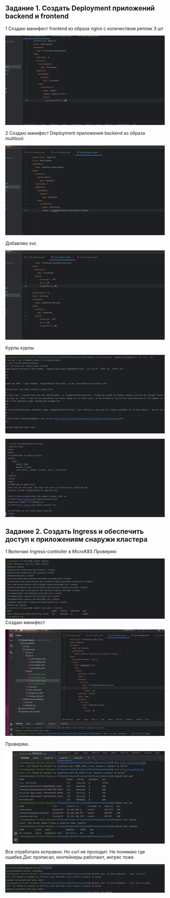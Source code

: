 ## Задание 1. Создать Deployment приложений backend и frontend

1 Создаю манифест frontend из образа nginx с количеством реплик 3 шт

![5baaf74030ca74e42a2d8ce785bd537e.png](../_resources/5baaf74030ca74e42a2d8ce785bd537e-7.png)

2 Создаю манифест Deployment приложения backend из образа multitool.

![92f8fe9314b85646e7f65261461608e9.png](../_resources/92f8fe9314b85646e7f65261461608e9-7.png)

Добавляю svc

![492bf4f3897d6367f6821135831e5cff.png](../_resources/492bf4f3897d6367f6821135831e5cff-7.png)

Курлы курлы

![881d756d5c7f81dbef68598320017aa1.png](../_resources/881d756d5c7f81dbef68598320017aa1-7.png)

![3006b65bc9a48397b861c9f427cce70c.png](../_resources/3006b65bc9a48397b861c9f427cce70c-7.png)

## Задание 2. Создать Ingress и обеспечить доступ к приложениям снаружи кластера

1 Включаю Ingress-controller в MicroK8S
Проверяю

![d561953a90df002f0e9aaf29ca065e46.png](../_resources/d561953a90df002f0e9aaf29ca065e46-7.png)
Создаю манифест

![77f2b045c895ef1301b237e3c97e5e1d.png](../_resources/77f2b045c895ef1301b237e3c97e5e1d-7.png)

Проверяю.

![25cbc2628ea710886cc95bb4a2f54b04.png](../_resources/25cbc2628ea710886cc95bb4a2f54b04-7.png)

Все отработало исправно. Но curl не проходит. Не понимаю где ошибка.Днс прописал, контейнеры работают, ингрес тоже.

![9827462c5068c092c46e8429efe20db5.png](../_resources/9827462c5068c092c46e8429efe20db5-7.png)